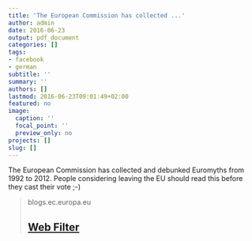 ```yaml
---
title: 'The European Commission has collected ...'
author: admin
date: 2016-06-23
output: pdf_document
categories: []
tags:
- facebook
- german
subtitle: ''
summary: ''
authors: []
lastmod: 2016-06-23T09:01:49+02:00
featured: no
image:
  caption: ''
  focal_point: ''
  preview_only: no
projects: []
slug: []
---
```

The European Commission has collected and debunked Euromyths from 1992 to 2012. People considering leaving the EU should read this before they cast their vote ;-)
> blogs.ec.europa.eu
> ## [Web Filter](http://blogs.ec.europa.eu/ECintheUK/euromyths-a-z-index/)
>

